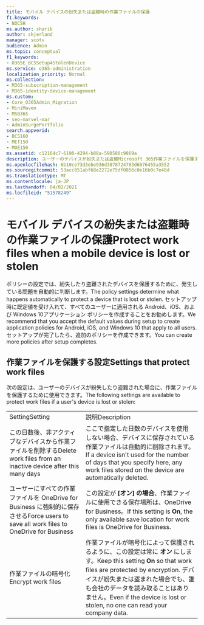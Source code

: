```yaml
---
title: モバイル デバイスの紛失または盗難時の作業ファイルの保護
f1.keywords:
- NOCSH
ms.author: sharik
author: skjerland
manager: scotv
audience: Admin
ms.topic: conceptual
f1_keywords:
- O365E_BCSSetup4StolenDevice
ms.service: o365-administration
localization_priority: Normal
ms.collection:
- M365-subscription-management
- M365-identity-device-management
ms.custom:
- Core_O365Admin_Migration
- MiniMaven
- MSB365
- seo-marvel-mar
- AdminSurgePortfolio
search.appverid:
- BCS160
- MET150
- MOE150
ms.assetid: c12164c7-6190-4294-b88a-590580c9869a
description: ユーザーのデバイスが紛失または盗難Microsoft 365作業ファイルを保護するために、ビジネス向けアプリで使用できる設定について説明します。
ms.openlocfilehash: 6b10ce73d3ebe936d3878724783d6076455a3552
ms.sourcegitcommit: 53acc851abf68e2272e75df0856c0e16b0c7e48d
ms.translationtype: MT
ms.contentlocale: ja-JP
ms.lasthandoff: 04/02/2021
ms.locfileid: "51578249"
---
```

# <a name="protect-work-files-when-a-mobile-device-is-lost-or-stolen"></a><span data-ttu-id="81752-103">モバイル デバイスの紛失または盗難時の作業ファイルの保護</span><span class="sxs-lookup"><span data-stu-id="81752-103">Protect work files when a mobile device is lost or stolen</span></span>

<span data-ttu-id="81752-104">ポリシーの設定では、紛失したり盗難されたデバイスを保護するために、発生している問題を自動的に判断します。</span><span class="sxs-lookup"><span data-stu-id="81752-104">The policy settings determine what happens automatically to protect a device that is lost or stolen.</span></span> <span data-ttu-id="81752-105">セットアップ時に既定値を受け入れて、すべてのユーザーに適用される Android、iOS、および Windows 10アプリケーション ポリシーを作成することをお勧めします。</span><span class="sxs-lookup"><span data-stu-id="81752-105">We recommend that you accept the default values during setup to create application policies for Android, iOS, and Windows 10 that apply to all users.</span></span> <span data-ttu-id="81752-106">セットアップが完了したら、追加のポリシーを作成できます。</span><span class="sxs-lookup"><span data-stu-id="81752-106">You can create more policies after setup completes.</span></span>
  
## <a name="settings-that-protect-work-files"></a><span data-ttu-id="81752-107">作業ファイルを保護する設定</span><span class="sxs-lookup"><span data-stu-id="81752-107">Settings that protect work files</span></span>

<span data-ttu-id="81752-108">次の設定は、ユーザーのデバイスが紛失したり盗難された場合に、作業ファイルを保護するために使用できます。</span><span class="sxs-lookup"><span data-stu-id="81752-108">The following settings are available to protect work files if a user's device is lost or stolen:</span></span>
  
|||
|:-----|:-----|
|<span data-ttu-id="81752-109">Setting</span><span class="sxs-lookup"><span data-stu-id="81752-109">Setting</span></span>  <br/> |<span data-ttu-id="81752-110">説明</span><span class="sxs-lookup"><span data-stu-id="81752-110">Description</span></span>  <br/> |
|<span data-ttu-id="81752-111">この日数後、非アクティブなデバイスから作業ファイルを削除する</span><span class="sxs-lookup"><span data-stu-id="81752-111">Delete work files from an inactive device after this many days</span></span>  <br/> |<span data-ttu-id="81752-112">ここで指定した日数のデバイスを使用しない場合、デバイスに保存されている作業ファイルは自動的に削除されます。</span><span class="sxs-lookup"><span data-stu-id="81752-112">If a device isn't used for the number of days that you specify here, any work files stored on the device are automatically deleted.</span></span>  <br/> |
|<span data-ttu-id="81752-113">ユーザーにすべての作業ファイルを OneDrive for Business に強制的に保存させる</span><span class="sxs-lookup"><span data-stu-id="81752-113">Force users to save all work files to OneDrive for Business</span></span>  <br/> |<span data-ttu-id="81752-114">この設定が **[オン] の場合**、作業ファイルに使用できる保存場所は、OneDrive for Business。</span><span class="sxs-lookup"><span data-stu-id="81752-114">If this setting is **On**, the only available save location for work files is OneDrive for Business.</span></span>  <br/> |
|<span data-ttu-id="81752-115">作業ファイルの暗号化</span><span class="sxs-lookup"><span data-stu-id="81752-115">Encrypt work files</span></span>  <br/> |<span data-ttu-id="81752-116">作業ファイルが暗号化によって保護されるように、この設定は常に **オン** にします。</span><span class="sxs-lookup"><span data-stu-id="81752-116">Keep this setting **On** so that work files are protected by encryption.</span></span> <span data-ttu-id="81752-117">デバイスが紛失または盗まれた場合でも、誰も会社のデータを読み取ることはありません。</span><span class="sxs-lookup"><span data-stu-id="81752-117">Even if the device is lost or stolen, no one can read your company data.</span></span>  <br/> |
   


